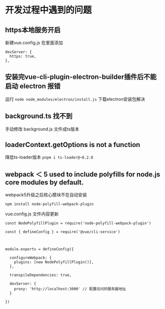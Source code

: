 # 开发过程中遇到的问题

## https本地服务开启
新建vue.config.js 在里面添加
```
devServer: {
  https: true,
},
```

## 安装完vue-cli-plugin-electron-builder插件后不能启动 electron 报错
运行 `node node_modules/electron/install.js` 下载electron安装包解决

## background.ts 找不到
手动修改 background.js 文件成ts版本

## loaderContext.getOptions is not a function
降低ts-loader版本 `pnpm i ts-loader@~8.2.0`

## webpack ＜ 5 used to include polyfills for node.js core modules by default.
webpack5升级之后核心模块不在自动安装

`npm install node-polyfill-webpack-plugin`

vue.config.js 文件内容更新
```
const NodePolyfillPlugin = require('node-polyfill-webpack-plugin')
 
const { defineConfig } = require('@vue/cli-service')
 
 
 
module.exports = defineConfig({
 
  configureWebpack: {
    plugins: [new NodePolyfillPlugin()],
  },
 
  transpileDependencies: true,
 
  devServer: {
    proxy: 'http://localhost:3000' // 配置访问的服务器地址
  }
 
})
```